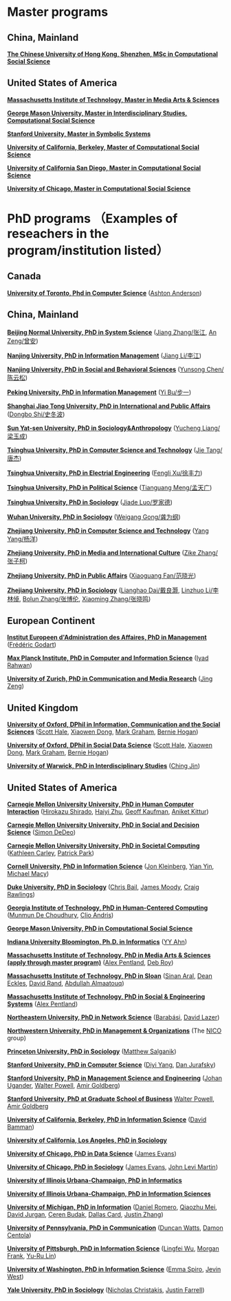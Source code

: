 # Master programs 

## China, Mainland

   **[The Chinese University of Hong Kong, Shenzhen, MSc in Computational Social Science](https://hsspg.cuhk.edu.cn/en/msccss)**

## United States of America

   **[Massachusetts Institute of Technology, Master in Media Arts & Sciences](https://www.media.mit.edu/graduate-program/about-media-arts-sciences/)**

   **[George Mason University, Master in Interdisciplinary Studies, Computational Social Science](https://integrative.gmu.edu/programs/la-mais-isin-css)**

   **[Stanford University, Master in Symbolic Systems](https://symsys.stanford.edu/graduates/masters-program)**

   **[University of California, Berkeley, Master of Computational Social Science](https://macss.berkeley.edu/)**

   **[University of California San Diego, Master in Computational Social Science](https://css.ucsd.edu/masters/index.html)**

   **[University of Chicago, Master in Computational Social Science](https://macss.uchicago.edu/)**

# PhD programs （Examples of reseachers in the program/institution listed）

## Canada

   **[University of Toronto, Phd in Computer Science](https://web.cs.toronto.edu/graduate/phd)** ([Ashton Anderson](https://www.cs.toronto.edu/~ashton/))

## China, Mainland


   **[Beijing Normal University, PhD in System Science](https://sss.bnu.edu.cn/rcpy/xsbs/zsjz2/index.htm)** ([Jiang Zhang/张江](https://jake.swarma.org/index.html), [An Zeng/曾安](https://sss.bnu.edu.cn/szdw/zzjs/js/8b4c96518e694080a5319f428abe045f.htm))

   **[Nanjing University, PhD in Information Management](https://im.nju.edu.cn/13281/list.htm)** ([Jiang Li/李江](https://im.nju.edu.cn/lj/list.htm))

   **[Nanjing University, PhD in Social and Behavioral Sciences](https://sociology.nju.edu.cn/rcpy/listm.htm)** ([Yunsong Chen/陈云松](https://sociology.nju.edu.cn/99/38/c17737a301368/pagem.htm))

   **[Peking University, PhD in Information Management](http://www.im.pku.edu.cn/zsxm/bsxm/index.htm)** ([Yi Bu/步一](https://buyi08.wixsite.com/yi-bu))

   **[Shanghai Jiao Tong University, PhD in International and Public Affairs](https://www.sipa.sjtu.edu.cn/list/kcjx1)** ([Dongbo Shi/史冬波](https://www.shidongbo.com/%E4%B8%AD%E6%96%87))

   **[Sun Yat-sen University, PhD in Sociology&Anthropology](https://ssa.sysu.edu.cn/taxonomy/term/156)** ([Yucheng Liang/梁玉成](https://ssa.sysu.edu.cn/teacher/2468))

   **[Tsinghua University, PhD in Computer Science and Technology](https://www.cs.tsinghua.edu.cn/jwjx/yjs.htm)** ([Jie Tang/唐杰](https://keg.cs.tsinghua.edu.cn/jietang/))

   **[Tsinghua University, PhD in Electrial Engineering](https://www.eea.tsinghua.edu.cn/rcpy/yjspy.htm)** ([Fengli Xu/徐丰力](https://fenglixu.github.io/))

   **[Tsinghua University, PhD in Political Science](https://www.sss.tsinghua.edu.cn/info/1023/2087.htm)** ([Tianguang Meng/孟天广](https://www.dps.tsinghua.edu.cn/info/1179/2841.htm))

   **[Tsinghua University, PhD in Sociology](https://www.sss.tsinghua.edu.cn/zsxx/bsszs1.htm)** ([Jiade Luo/罗家德](https://www.sss.tsinghua.edu.cn/info/1043/3910.htm))

   **[Wuhan University, PhD in Sociology](https://www.google.com/url?sa=t&source=web&rct=j&opi=89978449&url=https://shxx.whu.edu.cn/&ved=2ahUKEwjetJ2qiYyJAxVPg4kEHVvgEYsQFnoECB0QAQ&usg=AOvVaw2xL-tcP3MfLo_HxAwCrCjr)** ([Weigang Gong/龚为纲](http://bdi.whu.edu.cn/teacherinfo.aspx?id=433))

   **[Zhejiang University, PhD in Computer Science and Technology](http://www.cs.zju.edu.cn/csen/26989/list.htm)** ([Yang Yang/杨洋](http://yangy.org/))

   **[Zhejiang University, PhD in Media and International Culture](http://www.cmic.zju.edu.cn/35565/list.htm)** ([Zike Zhang/张子柯](https://person.zju.edu.cn/zkz#))

   **[Zhejiang University, PhD in Public Affairs](http://www.spa.zju.edu.cn/spachinese/13235/list.htm)** ([Xiaoguang Fan/范晓光](https://person.zju.edu.cn/en/steve))

   **[Zhejiang University, PhD in Sociology](http://sociology.zju.edu.cn/index.php/Research/index.html?tid=31&pid=64&sid=5)** ([Lianghao Dai/戴良灏](http://sociology.zju.edu.cn/index.php/Teacher/details.html?id=95&tid=19&sid=3), [Linzhuo Li/李林倬](http://sociology.zju.edu.cn/index.php/Teacher/details.html?id=147&tid=19&sid=3), [Bolun Zhang/张博伦](http://sociology.zju.edu.cn/index.php/Teacher/details.html?id=196&tid=19&sid=3), [Xiaoming Zhang/张晓鸣](http://sociology.zju.edu.cn/index.php/Teacher/details.html?id=177&tid=19&sid=3))

## European Continent

  **[Institut Europeen d'Administration des Affaires, PhD in Management](https://www.insead.edu/phd/admissions-and-financing)** ([Frédéric Godart](https://www.insead.edu/faculty-personal-site/frederic-godart))

  **[Max Planck Institute, PhD in Computer and Information Science](https://www.cis.mpg.de/csmaxplanck-overview/)** ([Iyad Rahwan](https://www.rahwan.me/))
  
  **[University of Zurich, PhD in Communication and Media Research](https://www.ikmz.uzh.ch/en/studies/doctorate.html)** ([Jing Zeng](https://www.ikmz.uzh.ch/en/research/divisions/computational-social-and-communication-science/team/jing-zeng.html))

## United Kingdom

   **[University of Oxford, DPhil in Information, Communication and the Social Sciences](https://www.ox.ac.uk/admissions/graduate/courses/dphil-information-communication-and-social-sciences)** ([Scott Hale](https://www.oii.ox.ac.uk/people/profiles/scott-hale/), [Xiaowen Dong](https://web.media.mit.edu/~xdong/), [Mark Graham](https://www.oii.ox.ac.uk/people/profiles/mark-graham/), [Bernie Hogan](https://www.oii.ox.ac.uk/people/profiles/bernie-hogan/))

   **[University of Oxford, DPhil in Social Data Science](https://www.oii.ox.ac.uk/study/dphil-in-social-data-science/)** ([Scott Hale](https://www.oii.ox.ac.uk/people/profiles/scott-hale/), [Xiaowen Dong](https://web.media.mit.edu/~xdong/), [Mark Graham](https://www.oii.ox.ac.uk/people/profiles/mark-graham/), [Bernie Hogan](https://www.oii.ox.ac.uk/people/profiles/bernie-hogan/))

   **[University of Warwick, PhD in Interdisciplinary Studies](https://warwick.ac.uk/fac/cross_fac/cim/apply-to-study/phd-programmes/)** ([Ching Jin](https://warwick.ac.uk/fac/cross_fac/cim/people/ching-jin/))

## United States of America

   **[Carnegie Mellon University University, PhD in Human Computer Interaction](https://hcii.cmu.edu/academics/phd-hci)** ([Hirokazu Shirado](https://www.shirado.net/), [Haiyi Zhu](https://haiyizhu.com/), [Geoff Kaufman](https://www.hcii.cmu.edu/people/geoff-kaufman), [Aniket Kittur](https://kittur.org/))
   
   **[Carnegie Mellon University University, PhD in Social and Decision Science](https://www.cmu.edu/dietrich/sds/graduate/index.html)** ([Simon DeDeo](https://sites.santafe.edu/~simon/))

   **[Carnegie Mellon University University, PhD in Societal Computing](https://sc.cs.cmu.edu/)** ([Kathleen Carley](http://www.casos.cs.cmu.edu/bios/carley/carley.html), [Patrick Park](https://patpark.org/))

   **[Cornell University, PhD in Information Science](https://infosci.cornell.edu/phd)** ([Jon Kleinberg](https://www.cs.cornell.edu/home/kleinber/), [Yian Yin](https://www.yianyin.net/), [Michael Macy](https://sociology.cornell.edu/michael-macy))

   **[Duke University, PhD in Sociology](https://sociology.duke.edu/graduate)** ([Chris Bail](https://www.chrisbail.net/), [James Moody](https://sociology.duke.edu/james-moody), [Craig Rawlings](https://scholars.duke.edu/person/craig.rawlings))

   **[Georgia Institute of Technology, PhD in Human-Centered Computing](https://www.cc.gatech.edu/degree-programs/phd-human-centered-computing)** ([Munmun De Choudhury](http://www.munmund.net/), [Clio Andris](https://planning.gatech.edu/people/clio-andris))

   **[George Mason University, PhD in Computational Social Science](https://science.gmu.edu/academics/departments-units/computational-data-sciences/computational-social-science-phd)** 

   **[Indiana University Bloomington, Ph.D. in Informatics](https://informatics.indiana.edu/programs/phd-informatics/index.html)** ([YY Ahn](http://yongyeol.com/))

   **[Massachusetts Institute of Technology, PhD in Media Arts & Sciences (apply through master program)](https://www.media.mit.edu/graduate-program/about-media-arts-sciences/)** ([Alex Pentland](https://www.media.mit.edu/people/sandy/overview/), [Deb Roy](https://www.media.mit.edu/people/dkroy/overview/))
   
   **[Massachusetts Institute of Technology, PhD in Sloan](https://mitsloan.mit.edu/phd#tour-welcome)** ([Sinan Aral](https://www.sinanaral.io/), [Dean Eckles](https://www.deaneckles.com/), [David Rand](https://davidrand-cooperation.com/), [Abdullah Almaatouq](http://amaatouq.io/))

   **[Massachusetts Institute of Technology, PhD in Social & Engineering Systems](https://idss.mit.edu/academics/ses_doc/)** ([Alex Pentland](https://www.media.mit.edu/people/sandy/overview/))

   **[Northeastern University, PhD in Network Science](https://www.networkscienceinstitute.org/phd)** ([Barabási](https://www.barabasilab.com/), [David Lazer](https://www.lazerlab.net/people/david-lazer))

   **[Northwestern University, PhD in Management & Organizations](https://www.kellogg.northwestern.edu/doctoral/programs/management-and-organizations.aspx)** (The [NICO](https://www.nico.northwestern.edu/) group)

   **[Princeton University, PhD in Sociology](https://gradschool.princeton.edu/academics/degrees-requirements/fields-study/sociology)** ([Matthew Salganik](http://www.princeton.edu/~mjs3/))

   **[Stanford University, PhD in Computer Science](https://www.cs.stanford.edu/admissions/phd-admissions)** ([Diyi Yang](https://cs.stanford.edu/~diyiy/), [Dan Jurafsky](http://web.stanford.edu/~jurafsky/))

   **[Stanford University, PhD in Management Science and Engineering](https://msande.stanford.edu/academics-admissions/graduate/phd-program/phd-degree#computational)** ([Johan Ugander](http://stanford.edu/~jugander/), [Walter Powell](https://woodypowell.com/), [Amir Goldberg](https://www.gsb.stanford.edu/faculty-research/faculty/amir-goldberg))

   **[Stanford University, PhD at Graduate School of Business](https://www.gsb.stanford.edu/programs/phd)** [Walter Powell](https://woodypowell.com/), [Amir Goldberg](https://www.gsb.stanford.edu/faculty-research/faculty/amir-goldberg)

   **[University of California, Berkeley, PhD in Information Science](https://www.ischool.berkeley.edu/programs/phd/admissions)** ([David Bamman](https://people.ischool.berkeley.edu/~dbamman/))

   **[University of California, Los Angeles, PhD in Sociology](https://grad.ucla.edu/programs/social-sciences/sociology/)**

   **[University of Chicago, PhD in Data Science](https://codas.uchicago.edu/academics/phd-in-data-science/)** ([James Evans](https://sociology.uchicago.edu/directory/James-A-Evans))
   
   **[University of Chicago, PhD in Sociology](https://sociology.uchicago.edu/graduate-study)** ([James Evans](https://sociology.uchicago.edu/directory/James-A-Evans), [John Levi Martin](https://sociology.uchicago.edu/directory/John-Levi-Martin))

   **[University of Illinois Urbana-Champaign, PhD in Informatics](https://informatics.ischool.illinois.edu/phd-admission/)** 

   **[University of Illinois Urbana-Champaign, PhD in Information Sciences](https://ischool.illinois.edu/degrees-programs/graduate/phd-information-sciences)** 

   **[University of Michigan, PhD in Information](https://www.si.umich.edu/programs/phd-information)** ([Daniel Romero](http://www.dromero.org/), [Qiaozhu Mei](https://public.websites.umich.edu/~qmei/), [David Jurgan](https://jurgens.people.si.umich.edu/), [Ceren Budak](http://cbudak.com/index.html), [Dallas Card](https://dallascard.github.io/), [Justin Zhang](https://webapps.unf.edu/faculty/bio/n01419497))

   **[University of Pennsylvania, PhD in Communication](https://www.asc.upenn.edu/graduate)** ([Duncan Watts](https://duncanjwatts.com/), [Damon Centola](https://www.damoncentola.com/))

   **[University of Pittsburgh, PhD in Information Science](https://www.sci.pitt.edu/academics/doctoral-degrees/information-science-phd)** ([Lingfei Wu](https://lingfeiwu.github.io/), [Morgan Frank](https://sites.pitt.edu/~mrfrank/), [Yu-Ru Lin](https://www.yurulin.com/))

   **[University of Washington, PhD in Information Science](https://ischool.uw.edu/programs/phd)** ([Emma Spiro](https://emmaspiro.github.io/), [Jevin West](https://www.jevinwest.org/))

   **[Yale University, PhD in Sociology](https://sociology.yale.edu/academics/graduate-program/how-apply)** ([Nicholas Christakis](https://sociology.yale.edu/people/nicholas-christakis), [Justin Farrell](https://justinfarrell.org/))
